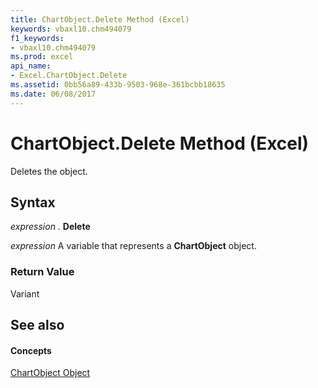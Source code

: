 ```yaml
---
title: ChartObject.Delete Method (Excel)
keywords: vbaxl10.chm494079
f1_keywords:
- vbaxl10.chm494079
ms.prod: excel
api_name:
- Excel.ChartObject.Delete
ms.assetid: 0bb56a89-433b-9503-968e-361bcbb18635
ms.date: 06/08/2017
---
```



# ChartObject.Delete Method (Excel)

Deletes the object.


## Syntax

 _expression_ . **Delete**

 _expression_ A variable that represents a **ChartObject** object.


### Return Value

Variant


## See also


#### Concepts


[ChartObject Object](Excel.ChartObject.md)

